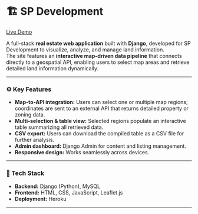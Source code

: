 # 🏗️ SP Development

[Live Demo](https://spdevelopment-12af56922105.herokuapp.com/)

A full-stack **real estate web application** built with **Django**, developed for SP Development to visualize, analyze, and manage land information.  
The site features an **interactive map-driven data pipeline** that connects directly to a geospatial API, enabling users to select map areas and retrieve detailed land information dynamically.

---

### ⚙️ Key Features
- **Map-to-API integration:** Users can select one or multiple map regions; coordinates are sent to an external API that returns detailed property or zoning data.  
- **Multi-selection & table view:** Selected regions populate an interactive table summarizing all retrieved data.  
- **CSV export:** Users can download the compiled table as a CSV file for further analysis.  
- **Admin dashboard:** Django Admin for content and listing management.  
- **Responsive design:** Works seamlessly across devices.  

---

### 🧰 Tech Stack
- **Backend:** Django (Python), MySQL  
- **Frontend:** HTML, CSS, JavaScript, Leaflet.js  
- **Deployment:** Heroku  

---

